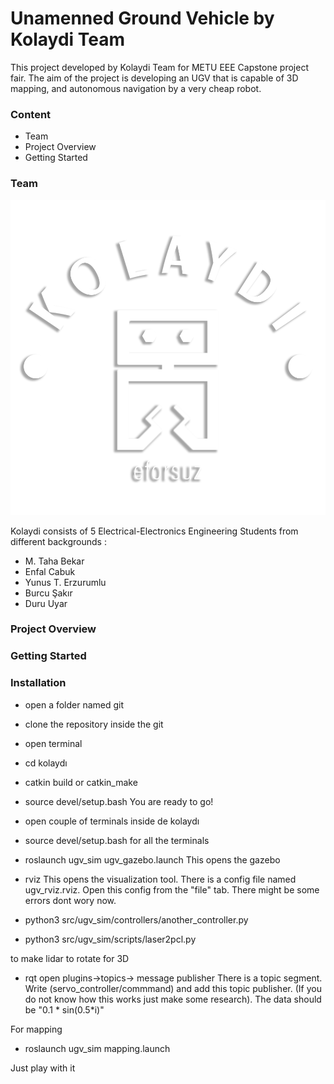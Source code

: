 # Unamenned Ground Vehicle by Kolaydi Team
This project developed by Kolaydi Team for METU EEE Capstone project fair. The aim of the project is developing an UGV that is capable of 3D mapping, and autonomous navigation by a very cheap robot.
### Content
 - Team
 - Project Overview
 - Getting Started
 

### Team

![Alt text](logo_2.png)

Kolaydi consists of 5 Electrical-Electronics Engineering Students from different backgrounds :
- M. Taha Bekar
- Enfal Cabuk
- Yunus T. Erzurumlu
- Burcu Şakır
- Duru Uyar

### Project Overview

### Getting Started

### Installation

- open a folder named git
- clone the repository inside the git
- open terminal
- cd kolaydı
- catkin build or catkin_make
- source devel/setup.bash
You are ready to go!
- open couple of terminals inside de kolaydı
- source devel/setup.bash for all the terminals
- roslaunch ugv_sim ugv_gazebo.launch
This opens the gazebo

- rviz
This opens the visualization tool. There is a config file named ugv_rviz.rviz. Open this config from the "file" tab.
There might be some errors dont wory now.

- python3 src/ugv_sim/controllers/another_controller.py 
- python3 src/ugv_sim/scripts/laser2pcl.py

to make lidar to rotate for 3D
- rqt
open plugins->topics-> message publisher
There is a topic segment. Write (servo_controller/commmand) and add this topic publisher. (If you do not know how this works just make some research).
The data should be "0.1 * sin(0.5*i)"

For mapping
- roslaunch ugv_sim mapping.launch

Just play with it

